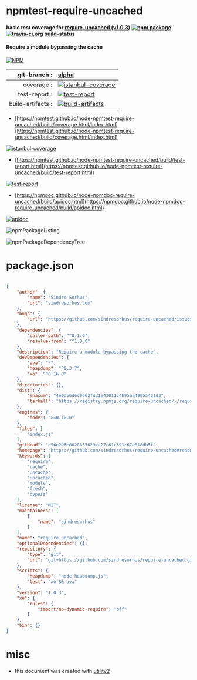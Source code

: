# npmtest-require-uncached

#### basic test coverage for  [require-uncached (v1.0.3)](https://github.com/sindresorhus/require-uncached#readme)  [![npm package](https://img.shields.io/npm/v/npmtest-require-uncached.svg?style=flat-square)](https://www.npmjs.org/package/npmtest-require-uncached) [![travis-ci.org build-status](https://api.travis-ci.org/npmtest/node-npmtest-require-uncached.svg)](https://travis-ci.org/npmtest/node-npmtest-require-uncached)

#### Require a module bypassing the cache

[![NPM](https://nodei.co/npm/require-uncached.png?downloads=true&downloadRank=true&stars=true)](https://www.npmjs.com/package/require-uncached)

| git-branch : | [alpha](https://github.com/npmtest/node-npmtest-require-uncached/tree/alpha)|
|--:|:--|
| coverage : | [![istanbul-coverage](https://npmtest.github.io/node-npmtest-require-uncached/build/coverage.badge.svg)](https://npmtest.github.io/node-npmtest-require-uncached/build/coverage.html/index.html)|
| test-report : | [![test-report](https://npmtest.github.io/node-npmtest-require-uncached/build/test-report.badge.svg)](https://npmtest.github.io/node-npmtest-require-uncached/build/test-report.html)|
| build-artifacts : | [![build-artifacts](https://npmtest.github.io/node-npmtest-require-uncached/glyphicons_144_folder_open.png)](https://github.com/npmtest/node-npmtest-require-uncached/tree/gh-pages/build)|

- [https://npmtest.github.io/node-npmtest-require-uncached/build/coverage.html/index.html](https://npmtest.github.io/node-npmtest-require-uncached/build/coverage.html/index.html)

[![istanbul-coverage](https://npmtest.github.io/node-npmtest-require-uncached/build/screenCapture.buildCi.browser.%252Ftmp%252Fbuild%252Fcoverage.lib.html.png)](https://npmtest.github.io/node-npmtest-require-uncached/build/coverage.html/index.html)

- [https://npmtest.github.io/node-npmtest-require-uncached/build/test-report.html](https://npmtest.github.io/node-npmtest-require-uncached/build/test-report.html)

[![test-report](https://npmtest.github.io/node-npmtest-require-uncached/build/screenCapture.buildCi.browser.%252Ftmp%252Fbuild%252Ftest-report.html.png)](https://npmtest.github.io/node-npmtest-require-uncached/build/test-report.html)

- [https://npmdoc.github.io/node-npmdoc-require-uncached/build/apidoc.html](https://npmdoc.github.io/node-npmdoc-require-uncached/build/apidoc.html)

[![apidoc](https://npmdoc.github.io/node-npmdoc-require-uncached/build/screenCapture.buildCi.browser.%252Ftmp%252Fbuild%252Fapidoc.html.png)](https://npmdoc.github.io/node-npmdoc-require-uncached/build/apidoc.html)

![npmPackageListing](https://npmtest.github.io/node-npmtest-require-uncached/build/screenCapture.npmPackageListing.svg)

![npmPackageDependencyTree](https://npmtest.github.io/node-npmtest-require-uncached/build/screenCapture.npmPackageDependencyTree.svg)



# package.json

```json

{
    "author": {
        "name": "Sindre Sorhus",
        "url": "sindresorhus.com"
    },
    "bugs": {
        "url": "https://github.com/sindresorhus/require-uncached/issues"
    },
    "dependencies": {
        "caller-path": "^0.1.0",
        "resolve-from": "^1.0.0"
    },
    "description": "Require a module bypassing the cache",
    "devDependencies": {
        "ava": "*",
        "heapdump": "^0.3.7",
        "xo": "^0.16.0"
    },
    "directories": {},
    "dist": {
        "shasum": "4e0d56d6c9662fd31e43011c4b95aa49955421d3",
        "tarball": "https://registry.npmjs.org/require-uncached/-/require-uncached-1.0.3.tgz"
    },
    "engines": {
        "node": ">=0.10.0"
    },
    "files": [
        "index.js"
    ],
    "gitHead": "c56e296e0028357629ea27c61c591c67e818db5f",
    "homepage": "https://github.com/sindresorhus/require-uncached#readme",
    "keywords": [
        "require",
        "cache",
        "uncache",
        "uncached",
        "module",
        "fresh",
        "bypass"
    ],
    "license": "MIT",
    "maintainers": [
        {
            "name": "sindresorhus"
        }
    ],
    "name": "require-uncached",
    "optionalDependencies": {},
    "repository": {
        "type": "git",
        "url": "git+https://github.com/sindresorhus/require-uncached.git"
    },
    "scripts": {
        "heapdump": "node heapdump.js",
        "test": "xo && ava"
    },
    "version": "1.0.3",
    "xo": {
        "rules": {
            "import/no-dynamic-require": "off"
        }
    },
    "bin": {}
}
```



# misc
- this document was created with [utility2](https://github.com/kaizhu256/node-utility2)
